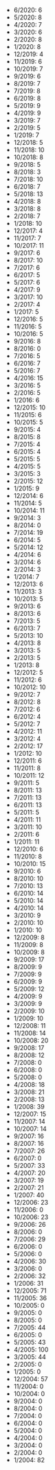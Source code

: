 *  6/2020: 6
*  5/2020: 8
*  4/2020: 7
*  3/2020: 6
*  2/2020: 8
*  1/2020: 8
*  12/2019: 4
*  11/2019: 6
*  10/2019: 7
*  9/2019: 6
*  8/2019: 7
*  7/2019: 8
*  6/2019: 8
*  5/2019: 9
*  4/2019: 9
*  3/2019: 7
*  2/2019: 5
*  1/2019: 7
*  12/2018: 5
*  11/2018: 10
*  10/2018: 8
*  9/2018: 5
*  8/2018: 3
*  7/2018: 10
*  6/2018: 7
*  5/2018: 13
*  4/2018: 8
*  3/2018: 8
*  2/2018: 7
*  1/2018: 10
*  12/2017: 4
*  11/2017: 7
*  10/2017: 11
*  9/2017: 6
*  8/2017: 10
*  7/2017: 6
*  6/2017: 5
*  5/2017: 6
*  4/2017: 9
*  3/2017: 10
*  2/2017: 4
*  1/2017: 5
*  12/2016: 5
*  11/2016: 5
*  10/2016: 5
*  9/2016: 8
*  8/2016: 0
*  7/2016: 5
*  6/2016: 7
*  5/2016: 7
*  4/2016: 15
*  3/2016: 5
*  2/2016: 5
*  1/2016: 6
*  12/2015: 10
*  11/2015: 6
*  10/2015: 5
*  9/2015: 4
*  8/2015: 8
*  7/2015: 4
*  6/2015: 4
*  5/2015: 5
*  4/2015: 5
*  3/2015: 3
*  2/2015: 12
*  1/2015: 9
*  12/2014: 6
*  11/2014: 5
*  10/2014: 11
*  9/2014: 3
*  8/2014: 0
*  7/2014: 19
*  6/2014: 5
*  5/2014: 12
*  4/2014: 6
*  3/2014: 6
*  2/2014: 3
*  1/2014: 7
*  12/2013: 6
*  11/2013: 3
*  10/2013: 5
*  9/2013: 6
*  8/2013: 6
*  7/2013: 5
*  6/2013: 7
*  5/2013: 10
*  4/2013: 8
*  3/2013: 5
*  2/2013: 5
*  1/2013: 8
*  12/2012: 5
*  11/2012: 6
*  10/2012: 10
*  9/2012: 7
*  8/2012: 8
*  7/2012: 6
*  6/2012: 4
*  5/2012: 7
*  4/2012: 11
*  3/2012: 4
*  2/2012: 17
*  1/2012: 10
*  12/2011: 6
*  11/2011: 8
*  10/2011: 12
*  9/2011: 5
*  8/2011: 13
*  7/2011: 13
*  6/2011: 13
*  5/2011: 5
*  4/2011: 11
*  3/2011: 10
*  2/2011: 6
*  1/2011: 11
*  12/2010: 6
*  11/2010: 8
*  10/2010: 15
*  9/2010: 6
*  8/2010: 10
*  7/2010: 13
*  6/2010: 14
*  5/2010: 14
*  4/2010: 14
*  3/2010: 9
*  2/2010: 10
*  1/2010: 10
*  12/2009: 8
*  11/2009: 8
*  10/2009: 8
*  9/2009: 17
*  8/2009: 9
*  7/2009: 9
*  6/2009: 9
*  5/2009: 12
*  4/2009: 9
*  3/2009: 9
*  2/2009: 10
*  1/2009: 10
*  12/2008: 11
*  11/2008: 14
*  10/2008: 20
*  9/2008: 17
*  8/2008: 12
*  7/2008: 0
*  6/2008: 0
*  5/2008: 0
*  4/2008: 18
*  3/2008: 21
*  2/2008: 13
*  1/2008: 39
*  12/2007: 15
*  11/2007: 14
*  10/2007: 14
*  9/2007: 16
*  8/2007: 16
*  7/2007: 26
*  6/2007: 0
*  5/2007: 33
*  4/2007: 20
*  3/2007: 19
*  2/2007: 21
*  1/2007: 40
*  12/2006: 23
*  11/2006: 0
*  10/2006: 23
*  9/2006: 26
*  8/2006: 0
*  7/2006: 29
*  6/2006: 0
*  5/2006: 0
*  4/2006: 30
*  3/2006: 0
*  2/2006: 32
*  1/2006: 31
*  12/2005: 71
*  11/2005: 36
*  10/2005: 0
*  9/2005: 0
*  8/2005: 0
*  7/2005: 44
*  6/2005: 0
*  5/2005: 43
*  4/2005: 100
*  3/2005: 44
*  2/2005: 0
*  1/2005: 0
*  12/2004: 57
*  11/2004: 0
*  10/2004: 0
*  9/2004: 0
*  8/2004: 0
*  7/2004: 0
*  6/2004: 0
*  5/2004: 0
*  4/2004: 0
*  3/2004: 0
*  2/2004: 0
*  1/2004: 82